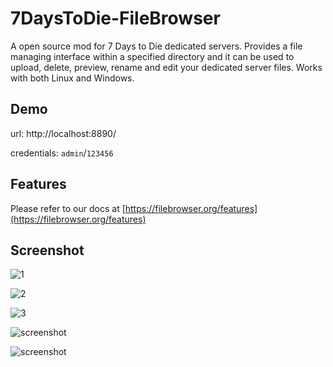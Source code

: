 # 7DaysToDie-FileBrowser
A open source mod for 7 Days to Die dedicated servers. Provides a file managing interface within a specified directory and it can be used to upload, delete, preview, rename and edit your dedicated server files. Works with both Linux and Windows.

## Demo

url: http://localhost:8890/

credentials: `admin`/`123456`

## Features

Please refer to our docs at [https://filebrowser.org/features](https://filebrowser.org/features)

## Screenshot
![1](https://github.com/user-attachments/assets/b505312d-88c7-4151-8246-141eb58c79ff)

![2](https://github.com/user-attachments/assets/ead2e08f-5a21-4cfd-97bd-3594a317134d)

![3](https://github.com/user-attachments/assets/e472cf9e-f5f2-4bbe-b0c5-979136e44a02)

![screenshot](https://github.com/1249993110/7DaysToDie-FileBrowser/assets/38341761/9c4d9b04-1bde-4af1-9945-c51f4ac7347e)

![screenshot](https://github.com/1249993110/7DaysToDie-FileBrowser/assets/38341761/742e55eb-ce68-428e-b8de-dcea1449e1bb)
